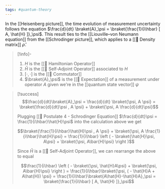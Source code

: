 ```yaml
---
tags: #quantum-theory 
---
```

In the [[Heisenberg picture]], the time evolution of measurement uncertainty follows the equation $\frac{d}{dt} \braket{A}_\psi = \braket{\frac{1}{i\hbar} [ A, \hat{H} ]}_\psi$. This result ties to the [[Liouville–von Neumann equation]] from the [[Schrodinger picture]], which applies to a [[📘 Density matrix]] $\hat \rho$.

>[!info]-
> 1. $H$ is the [[📘 Hamiltonian Operator]]
> 2. $\hat{H}$ is the [[📘 Self-Adjoint Operator]] associated to $H$ 
> 3. $[ \cdot , \cdot ]$ is the [[📘 Commutator]]
> 4. $\braket{A}_\psi$ is the [[📘 Expectation]] of a measurement under operator $A$ given we're in the [[quantum state vector]] $\psi$ 

>[!success]
> $$\frac{d}{dt}\braket{A}_\psi = \frac{d}{dt} \braket{\psi, A \psi} = \braket{\frac{d}{dt}\psi , A \psi} + \braket{\psi, A \frac{d}{dt}\psi}$$
>
> Plugging [[📕 Postulate 4 - Schrodinger Equation]] $\frac{d}{dt}\psi = \frac{1}{i\hbar}\hat{H}\psi$ into the calculation above we get  
>
> $$\braket{\frac{1}{i\hbar}\hat{H}\psi , A \psi} + \braket{\psi, A \frac{1}{i\hbar}\hat{H}\psi} = \frac{1}{i\hbar} \left ( - \braket{\hat{H}\psi, A\psi} + \braket{\psi, A\bar{H}\psi} \right )$$
> 
> Since $\hat{H}$ is a [[📘 Self-Adjoint Operator]], we can rearrange the above to equal
>
> $$\frac{1}{i\hbar} \left ( - \braket{\psi, \hat{H}A\psi} + \braket{\psi, A\bar{H}\psi} \right ) = \frac{1}{i\hbar}\braket{\psi, ( - \hat{H}A + A\hat{H}) \psi} = \frac{1}{i\hbar}\braket{A\hat{H}-\hat{H}A}_\psi = \braket{\frac{1}{i\hbar} [ A, \hat{H} ]}_\psi$$
